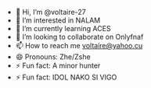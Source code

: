 - 👋 Hi, I’m @voltaire-27
- 👀 I’m interested in NALAM
- 🌱 I’m currently learning ACES
- 💞️ I’m looking to collaborate on Onlyfnaf
- 📫 How to reach me voltaire@yahoo.cu
- 😄 Pronouns: Zhe/Zshe
- ⚡ Fun fact: A minor hunter
- ⚡ Fun fact: IDOL NAKO SI VIGO

<!---
voltaire-27/voltaire-27 is a ✨ special ✨ repository because its `README.md` (this file) appears on your GitHub profile.
You can click the Preview link to take a look at your changes.
--->
